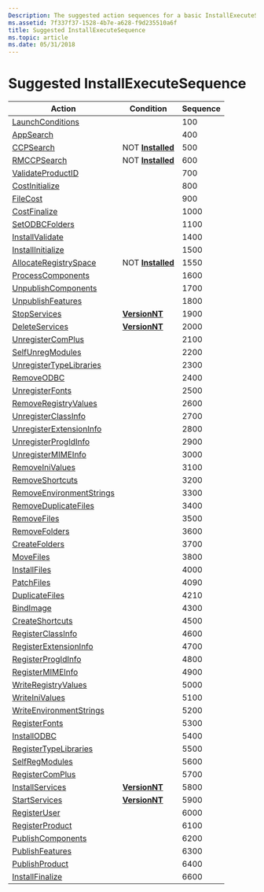```yaml
---
Description: The suggested action sequences for a basic InstallExecuteSequence table in a Windows Installer database.
ms.assetid: 7f337f37-1528-4b7e-a628-f9d235510a6f
title: Suggested InstallExecuteSequence
ms.topic: article
ms.date: 05/31/2018
---
```


# Suggested InstallExecuteSequence



| Action                                                          | Condition                          | Sequence |
|-----------------------------------------------------------------|------------------------------------|----------|
| [LaunchConditions](launchconditions-action.md)                 |                                    | 100      |
| [AppSearch](appsearch-action.md)                               |                                    | 400      |
| [CCPSearch](ccpsearch-action.md)                               | NOT [**Installed**](installed.md) | 500      |
| [RMCCPSearch](rmccpsearch-action.md)                           | NOT [**Installed**](installed.md) | 600      |
| [ValidateProductID](validateproductid-action.md)               |                                    | 700      |
| [CostInitialize](costinitialize-action.md)                     |                                    | 800      |
| [FileCost](filecost-action.md)                                 |                                    | 900      |
| [CostFinalize](costfinalize-action.md)                         |                                    | 1000     |
| [SetODBCFolders](setodbcfolders-action.md)                     |                                    | 1100     |
| [InstallValidate](installvalidate-action.md)                   |                                    | 1400     |
| [InstallInitialize](installinitialize-action.md)               |                                    | 1500     |
| [AllocateRegistrySpace](allocateregistryspace-action.md)       | NOT [**Installed**](installed.md) | 1550     |
| [ProcessComponents](processcomponents-action.md)               |                                    | 1600     |
| [UnpublishComponents](unpublishcomponents-action.md)           |                                    | 1700     |
| [UnpublishFeatures](unpublishfeatures-action.md)               |                                    | 1800     |
| [StopServices](stopservices-action.md)                         | [**VersionNT**](versionnt.md)     | 1900     |
| [DeleteServices](deleteservices-action.md)                     | [**VersionNT**](versionnt.md)     | 2000     |
| [UnregisterComPlus](unregistercomplus-action.md)               |                                    | 2100     |
| [SelfUnregModules](selfunregmodules-action.md)                 |                                    | 2200     |
| [UnregisterTypeLibraries](unregistertypelibraries-action.md)   |                                    | 2300     |
| [RemoveODBC](removeodbc-action.md)                             |                                    | 2400     |
| [UnregisterFonts](unregisterfonts-action.md)                   |                                    | 2500     |
| [RemoveRegistryValues](removeregistryvalues-action.md)         |                                    | 2600     |
| [UnregisterClassInfo](unregisterclassinfo-action.md)           |                                    | 2700     |
| [UnregisterExtensionInfo](unregisterextensioninfo-action.md)   |                                    | 2800     |
| [UnregisterProgIdInfo](unregisterprogidinfo-action.md)         |                                    | 2900     |
| [UnregisterMIMEInfo](unregistermimeinfo-action.md)             |                                    | 3000     |
| [RemoveIniValues](removeinivalues-action.md)                   |                                    | 3100     |
| [RemoveShortcuts](removeshortcuts-action.md)                   |                                    | 3200     |
| [RemoveEnvironmentStrings](removeenvironmentstrings-action.md) |                                    | 3300     |
| [RemoveDuplicateFiles](removeduplicatefiles-action.md)         |                                    | 3400     |
| [RemoveFiles](removefiles-action.md)                           |                                    | 3500     |
| [RemoveFolders](removefolders-action.md)                       |                                    | 3600     |
| [CreateFolders](createfolders-action.md)                       |                                    | 3700     |
| [MoveFiles](movefiles-action.md)                               |                                    | 3800     |
| [InstallFiles](installfiles-action.md)                         |                                    | 4000     |
| [PatchFiles](patchfiles-action.md)                             |                                    | 4090     |
| [DuplicateFiles](duplicatefiles-action.md)                     |                                    | 4210     |
| [BindImage](bindimage-action.md)                               |                                    | 4300     |
| [CreateShortcuts](createshortcuts-action.md)                   |                                    | 4500     |
| [RegisterClassInfo](registerclassinfo-action.md)               |                                    | 4600     |
| [RegisterExtensionInfo](registerextensioninfo-action.md)       |                                    | 4700     |
| [RegisterProgIdInfo](registerprogidinfo-action.md)             |                                    | 4800     |
| [RegisterMIMEInfo](registermimeinfo-action.md)                 |                                    | 4900     |
| [WriteRegistryValues](writeregistryvalues-action.md)           |                                    | 5000     |
| [WriteIniValues](writeinivalues-action.md)                     |                                    | 5100     |
| [WriteEnvironmentStrings](writeenvironmentstrings-action.md)   |                                    | 5200     |
| [RegisterFonts](registerfonts-action.md)                       |                                    | 5300     |
| [InstallODBC](installodbc-action.md)                           |                                    | 5400     |
| [RegisterTypeLibraries](registertypelibraries-action.md)       |                                    | 5500     |
| [SelfRegModules](selfregmodules-action.md)                     |                                    | 5600     |
| [RegisterComPlus](registercomplus-action.md)                   |                                    | 5700     |
| [InstallServices](installservices-action.md)                   | [**VersionNT**](versionnt.md)     | 5800     |
| [StartServices](startservices-action.md)                       | [**VersionNT**](versionnt.md)     | 5900     |
| [RegisterUser](registeruser-action.md)                         |                                    | 6000     |
| [RegisterProduct](registerproduct-action.md)                   |                                    | 6100     |
| [PublishComponents](publishcomponents-action.md)               |                                    | 6200     |
| [PublishFeatures](publishfeatures-action.md)                   |                                    | 6300     |
| [PublishProduct](publishproduct-action.md)                     |                                    | 6400     |
| [InstallFinalize](installfinalize-action.md)                   |                                    | 6600     |



 

 

 



